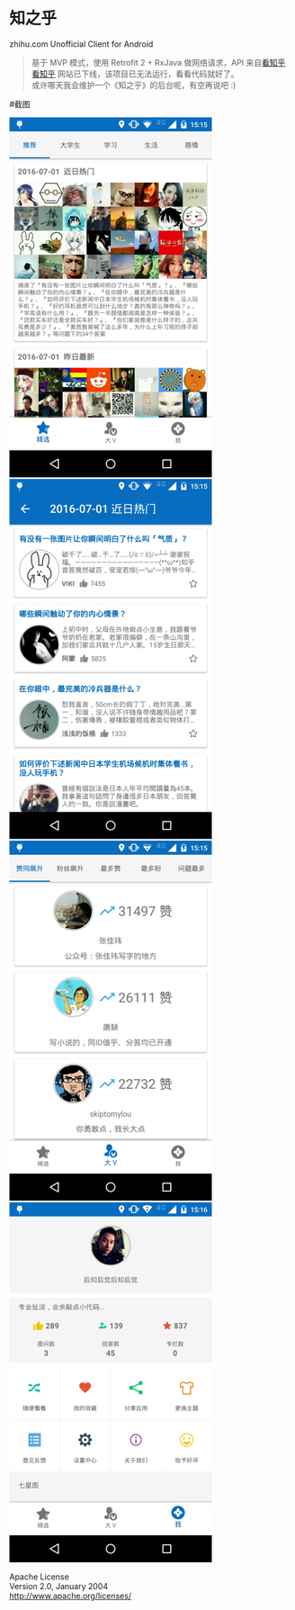 # 知之乎   
zhihu.com Unofficial Client for Android   

>基于 MVP 模式，使用 Retrofit 2 + RxJava 做网络请求，API 来自[看知乎](http://www.kanzhihu.com/api-document)      
>[看知乎](http://www.kanzhihu.com/api-document) 网站已下线，该项目已无法运行，看看代码就好了。   
>或许哪天我会维护一个《知之乎》的后台呢，有空再说吧 :)

#截图   

![](screenshot/1.png)   
![](screenshot/2.png)   
![](screenshot/3.png)   
![](screenshot/4.png)   
   
      
	     
		    
			
			

Apache License   
Version 2.0, January 2004   
http://www.apache.org/licenses/    


